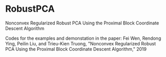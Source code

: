 # RobustPCA
Nonconvex Regularized Robust PCA Using the Proximal Block Coordinate Descent Algorithm

Codes for the examples and demonstation in the paper:
Fei Wen, Rendong Ying, Peilin Liu, and Trieu-Kien Truong, "Nonconvex Regularized Robust PCA Using the Proximal Block Coordinate Descent Algorithm," 2019
